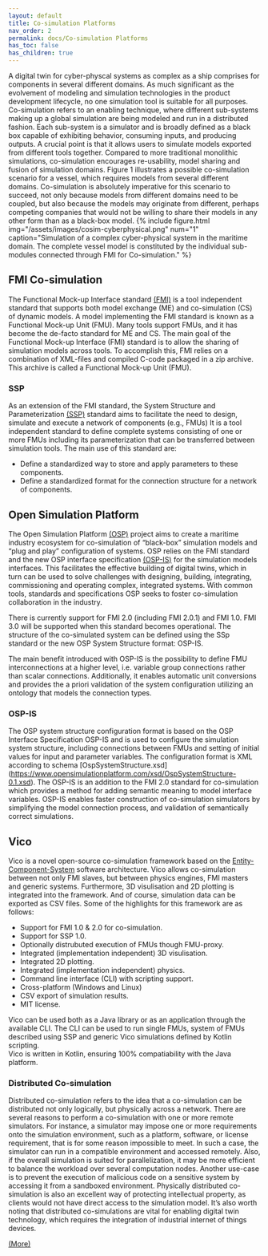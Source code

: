 ```yaml
---
layout: default
title: Co-simulation Platforms
nav_order: 2
permalink: docs/Co-simulation Platforms
has_toc: false
has_children: true
---
```


A digital twin for cyber-physcal systems as complex as a ship comprises for components in several different domains. As much significant as the evolvement of modeling and simulation technologies in the product development lifecycle, no one simulation tool is suitable for all purposes.
Co-simulation refers to an enabling technique, where different sub-systems making up a global
simulation are being modeled and run in a distributed fashion. Each sub-system is a simulator and is broadly defined
as a black box capable of exhibiting behavior, consuming
inputs, and producing outputs. A crucial point is that it allows users to simulate models exported from different tools together.
Compared to more traditional monolithic simulations, co-simulation encourages
re-usability, model sharing and fusion of simulation domains.
Figure 1 illustrates a possible co-simulation scenario for a vessel, which requires models from several different domains.
Co-simulation is absolutely imperative for this scenario to
succeed, not only because models from different domains
need to be coupled, but also because the models may originate
from different, perhaps competing companies that would not
be willing to share their models in any other form than as a
black-box model.
{% include figure.html
    img="/assets/images/cosim-cyberphysical.png"
    num="1"
    caption="Simulation of a complex cyber-physical system in the maritime domain. The complete vessel model is
             constituted by the individual sub-modules connected through FMI for Co-simulation."
%}

##  FMI Co-simulation
The Functional Mock-up Interface standard [(FMI)](https://fmi-standard.org/) is a tool independent standard that
supports both model exchange (ME) and co-simulation (CS)
of dynamic models. A model implementing the FMI standard
is known as a Functional Mock-up Unit (FMU). Many tools
support FMUs, and it has become the de-facto standard for
ME and CS.
The main goal of the Functional Mock-up Interface (FMI) standard is to allow the sharing
of simulation models across tools. To accomplish this, FMI relies on a combination of XML-files and
compiled C-code packaged in a zip archive. This archive is called a Functional Mock-up Unit (FMU).

### SSP
As an extension of the FMI standard, the System Structure and Parameterization [(SSP)](https://ssp-standard.org/) standard aims to facilitate the need to design, simulate and execute a network of components (e.g., FMUs)
It is a tool independent standard to define complete systems consisting of one or more FMUs including its parameterization that can be transferred between simulation tools.
The main use of this standard are:

- Define a standardized way to store and apply parameters to these components.
- Define a standardized format for the connection structure for a network of components.

##  Open Simulation Platform
The Open Simulation Platform [(OSP)](https://opensimulationplatform.com/) project aims to create a maritime industry ecosystem for co-simulation of “black-box” simulation models and “plug and play” configuration of systems.
OSP relies on the FMI standard and the new OSP interface specification [(OSP-IS)](https://opensimulationplatform.com/specification/) for the simulation models interfaces. This facilitates the effective building of digital twins, which in turn can be used to solve challenges with designing, building, integrating, commissioning and operating complex, integrated systems.
With common tools, standards and specifications OSP seeks to foster co-simulation collaboration in the industry.

There is currently support for FMI 2.0 (including FMI 2.0.1) and FMI 1.0. FMI 3.0 will be supported when this standard becomes operational. The structure of the co-simulated system can be defined using the SSp standard or the new OSP System Structure format: OSP-IS.

The main benefit introduced with OSP-IS is the possibility to define FMU interconnections at a higher level, i.e. variable group connections rather than scalar connections. Additionally, it enables automatic unit conversions and provides the a priori validation of the system configuration utilizing an ontology that models the connection types.

### OSP-IS
The OSP system structure configuration format is based on the OSP Interface Specification OSP-IS and is used to configure the simulation system structure, including connections between FMUs and setting of initial values for input and parameter variables. The configuration format is XML according to schema [OspSystemStructure.xsd] (https://www.opensimulationplatform.com/xsd/OspSystemStructure-0.1.xsd).
The OSP-IS is an addition to the FMI 2.0 standard for co-simulation which provides a method for adding semantic meaning to model interface variables. OSP-IS enables faster construction of co-simulation simulators by simplifying the model connection process, and validation of semantically correct simulations.

##  Vico

Vico is a novel open-source co-simulation framework based on the [Entity-Component-System](https://en.wikipedia.org/wiki/Entity_component_system) software architecture.
Vico allows co-simulation between not only FMI slaves, but between physics engines, FMI masters and generic systems. Furthermore, 3D visulisation and 2D plotting is integrated into the framework. And of course, simulation data can be exported as CSV files. Some of the highlights for this framework are as follows:

* Support for FMI 1.0 & 2.0 for co-simulation.
* Support for SSP 1.0.
* Optionally distrubuted execution of FMUs though FMU-proxy.
* Integrated (implementation independent) 3D visulisation.
* Integrated 2D plotting.
* Integrated (implementation independent) physics.
* Command line interface (CLI) with scripting support.
* Cross-platform (Windows and Linux)
* CSV export of simulation results. 
* MIT license.

Vico can be used both as a Java library or as an application through the available CLI. The CLI can be used to run single FMUs, system of FMUs described using SSP and generic Vico simulations defined by Kotlin scripting.   
Vico is written in Kotlin, ensuring 100% compatiability with the Java platform. 

### Distributed Co-simulation

 Distributed co-simulation refers to the idea that a
 co-simulation can be distributed not only logically, but physically across a network. There are several reasons to perform
 a co-simulation with one or more remote simulators. For
 instance, a simulator may impose one or more requirements
 onto the simulation environment, such as a platform, software, or license requirement, that is for some reason impossible to meet. In such a case, the simulator can run in a
 compatible environment and accessed remotely. Also, if the
 overall simulation is suited for parallelization, it may be more
 efficient to balance the workload over several computation
 nodes. Another use-case is to prevent the execution of malicious code on a sensitive system by accessing it from a sandboxed environment. Physically distributed co-simulation is
 also an excellent way of protecting intellectual property,
 as clients would not have direct access to the simulation
 model. It’s also worth noting that distributed co-simulations
 are vital for enabling digital twin technology, which requires
 the integration of industrial internet of things devices.

 [(More)](./fmuproxy)
